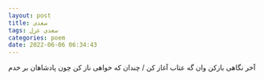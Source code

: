 ```yaml
---
layout: post
title: سعدی
tags: سعدی غزل
categories: poem
date: 2022-06-06 06:34:43
---
```


آخر نگاهی بازکن وان گه عتاب آغاز کن / چندان که خواهی ناز کن چون پادشاهان بر خدم
